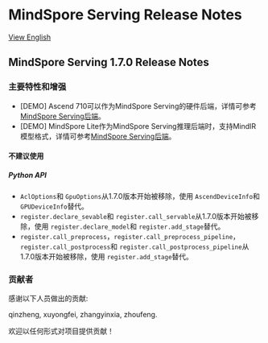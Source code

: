 # MindSpore Serving Release Notes

[View English](./RELEASE.md)

## MindSpore Serving 1.7.0 Release Notes

### 主要特性和增强

- [DEMO] Ascend 710可以作为MindSpore Serving的硬件后端，详情可参考[MindSpore Serving后端](https://www.mindspore.cn/serving/docs/zh-CN/master/serving_install.html#installation)。
- [DEMO] MindSpore Lite作为MindSpore Serving推理后端时，支持MindIR模型格式，详情可参考[MindSpore Serving后端](https://www.mindspore.cn/serving/docs/zh-CN/master/serving_install.html#installation)。

#### 不建议使用

##### Python API

- `AclOptions`和 `GpuOptions`从1.7.0版本开始被移除，使用 `AscendDeviceInfo`和 `GPUDeviceInfo`替代。
- `register.declare_sevable`和 `register.call_servable`从1.7.0版本开始被移除，使用 `register.declare_model`和 `register.add_stage`替代。
- `register.call_preprocess`，`register.call_preprocess_pipeline`，`register.call_postprocess`和 `register.call_postprocess_pipeline`从1.7.0版本开始被移除，使用 `register.add_stage`替代。

### 贡献者

感谢以下人员做出的贡献:

qinzheng, xuyongfei, zhangyinxia, zhoufeng.

欢迎以任何形式对项目提供贡献！
